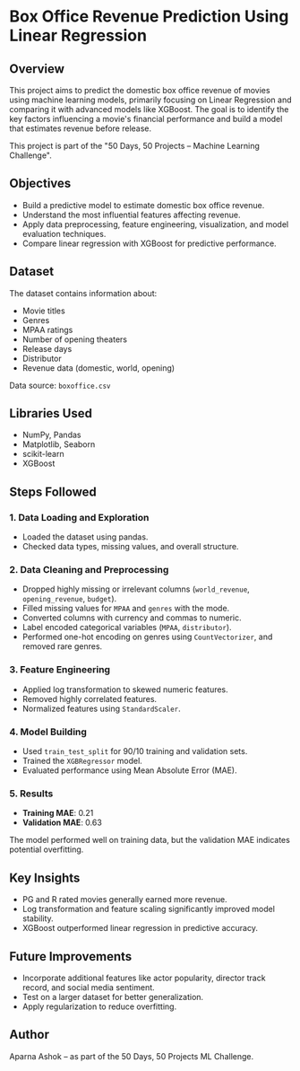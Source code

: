 # Box Office Revenue Prediction Using Linear Regression

## Overview
This project aims to predict the domestic box office revenue of movies using machine learning models, primarily focusing on Linear Regression and comparing it with advanced models like XGBoost. The goal is to identify the key factors influencing a movie's financial performance and build a model that estimates revenue before release.

This project is part of the "50 Days, 50 Projects – Machine Learning Challenge".

## Objectives
- Build a predictive model to estimate domestic box office revenue.
- Understand the most influential features affecting revenue.
- Apply data preprocessing, feature engineering, visualization, and model evaluation techniques.
- Compare linear regression with XGBoost for predictive performance.

## Dataset
The dataset contains information about:
- Movie titles
- Genres
- MPAA ratings
- Number of opening theaters
- Release days
- Distributor
- Revenue data (domestic, world, opening)

Data source: `boxoffice.csv`

## Libraries Used
- NumPy, Pandas
- Matplotlib, Seaborn
- scikit-learn
- XGBoost

## Steps Followed

### 1. Data Loading and Exploration
- Loaded the dataset using pandas.
- Checked data types, missing values, and overall structure.

### 2. Data Cleaning and Preprocessing
- Dropped highly missing or irrelevant columns (`world_revenue`, `opening_revenue`, `budget`).
- Filled missing values for `MPAA` and `genres` with the mode.
- Converted columns with currency and commas to numeric.
- Label encoded categorical variables (`MPAA`, `distributor`).
- Performed one-hot encoding on genres using `CountVectorizer`, and removed rare genres.

### 3. Feature Engineering
- Applied log transformation to skewed numeric features.
- Removed highly correlated features.
- Normalized features using `StandardScaler`.

### 4. Model Building
- Used `train_test_split` for 90/10 training and validation sets.
- Trained the `XGBRegressor` model.
- Evaluated performance using Mean Absolute Error (MAE).

### 5. Results
- **Training MAE**: 0.21
- **Validation MAE**: 0.63

The model performed well on training data, but the validation MAE indicates potential overfitting.

## Key Insights
- PG and R rated movies generally earned more revenue.
- Log transformation and feature scaling significantly improved model stability.
- XGBoost outperformed linear regression in predictive accuracy.


## Future Improvements
- Incorporate additional features like actor popularity, director track record, and social media sentiment.
- Test on a larger dataset for better generalization.
- Apply regularization to reduce overfitting.

## Author
Aparna Ashok – as part of the 50 Days, 50 Projects ML Challenge.

